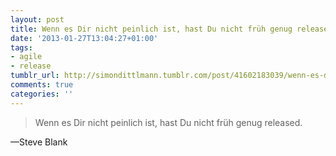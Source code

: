 ```yaml
---
layout: post
title: Wenn es Dir nicht peinlich ist, hast Du nicht früh genug released.
date: '2013-01-27T13:04:27+01:00'
tags:
- agile
- release
tumblr_url: http://simondittlmann.tumblr.com/post/41602183039/wenn-es-dir-nicht-peinlich-ist-hast-du-nicht-fruh
comments: true
categories: ''
---
```

<blockquote>Wenn es Dir nicht peinlich ist, hast Du nicht früh genug released.</blockquote>&#8212;Steve Blank
